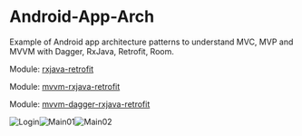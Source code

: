 # Android-App-Arch
Example of Android app architecture patterns to understand MVC, MVP and MVVM with Dagger, RxJava, Retrofit, Room.

Module: [rxjava-retrofit](https://github.com/phjethva/Android-App-Arch/tree/master/rxjava-retrofit)

Module: [mvvm-rxjava-retrofit](https://github.com/phjethva/Android-App-Arch/tree/master/mvvm-rxjava-retrofit)

Module: [mvvm-dagger-rxjava-retrofit](https://github.com/phjethva/Android-App-Arch/tree/master/mvvm-dagger-rxjava-retrofit)

![Login](http://www.pjetapps.com/api-tutorials/images/github/mvvm_rxjava_retrofit/ss_login.PNG)![Main01](http://www.pjetapps.com/api-tutorials/images/github/mvvm_rxjava_retrofit/ss_main_01.PNG)![Main02](http://www.pjetapps.com/api-tutorials/images/github/mvvm_rxjava_retrofit/ss_main_02.PNG)

